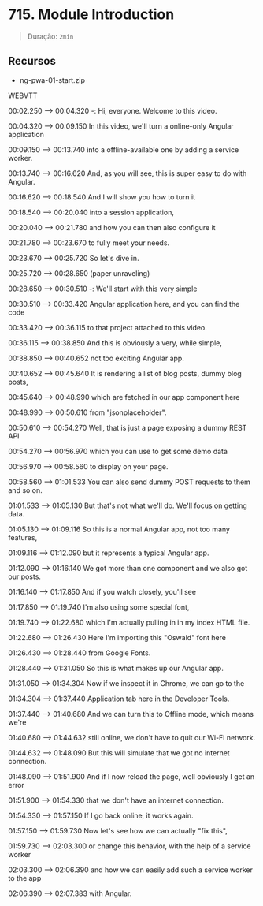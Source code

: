 # 715. Module Introduction

> Duração: `2min`

## Recursos
- ng-pwa-01-start.zip

WEBVTT

00:02.250 --> 00:04.320
-: Hi, everyone. Welcome to this video.

00:04.320 --> 00:09.150
In this video, we'll turn a online-only Angular application

00:09.150 --> 00:13.740
into a offline-available one by adding a service worker.

00:13.740 --> 00:16.620
And, as you will see, this is super easy to do with Angular.

00:16.620 --> 00:18.540
And I will show you how to turn it

00:18.540 --> 00:20.040
into a session application,

00:20.040 --> 00:21.780
and how you can then also configure it

00:21.780 --> 00:23.670
to fully meet your needs.

00:23.670 --> 00:25.720
So let's dive in.

00:25.720 --> 00:28.650
(paper unraveling)

00:28.650 --> 00:30.510
-: We'll start with this very simple

00:30.510 --> 00:33.420
Angular application here, and you can find the code

00:33.420 --> 00:36.115
to that project attached to this video.

00:36.115 --> 00:38.850
And this is obviously a very, while simple,

00:38.850 --> 00:40.652
not too exciting Angular app.

00:40.652 --> 00:45.640
It is rendering a list of blog posts, dummy blog posts,

00:45.640 --> 00:48.990
which are fetched in our app component here

00:48.990 --> 00:50.610
from "jsonplaceholder".

00:50.610 --> 00:54.270
Well, that is just a page exposing a dummy REST API

00:54.270 --> 00:56.970
which you can use to get some demo data

00:56.970 --> 00:58.560
to display on your page.

00:58.560 --> 01:01.533
You can also send dummy POST requests to them and so on.

01:01.533 --> 01:05.130
But that's not what we'll do. We'll focus on getting data.

01:05.130 --> 01:09.116
So this is a normal Angular app, not too many features,

01:09.116 --> 01:12.090
but it represents a typical Angular app.

01:12.090 --> 01:16.140
We got more than one component and we also got our posts.

01:16.140 --> 01:17.850
And if you watch closely, you'll see

01:17.850 --> 01:19.740
I'm also using some special font,

01:19.740 --> 01:22.680
which I'm actually pulling in in my index HTML file.

01:22.680 --> 01:26.430
Here I'm importing this "Oswald" font here

01:26.430 --> 01:28.440
from Google Fonts.

01:28.440 --> 01:31.050
So this is what makes up our Angular app.

01:31.050 --> 01:34.304
Now if we inspect it in Chrome, we can go to the

01:34.304 --> 01:37.440
Application tab here in the Developer Tools.

01:37.440 --> 01:40.680
And we can turn this to Offline mode, which means we're

01:40.680 --> 01:44.632
still online, we don't have to quit our Wi-Fi network.

01:44.632 --> 01:48.090
But this will simulate that we got no internet connection.

01:48.090 --> 01:51.900
And if I now reload the page, well obviously I get an error

01:51.900 --> 01:54.330
that we don't have an internet connection.

01:54.330 --> 01:57.150
If I go back online, it works again.

01:57.150 --> 01:59.730
Now let's see how we can actually "fix this",

01:59.730 --> 02:03.300
or change this behavior, with the help of a service worker

02:03.300 --> 02:06.390
and how we can easily add such a service worker to the app

02:06.390 --> 02:07.383
with Angular.
